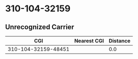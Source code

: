 # 310-104-32159
## Unrecognized Carrier


| CGI | Nearest CGI | Distance |
|-----|-------------|----------|
| 310-104-32159-48451 |  | 0.0 |
